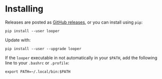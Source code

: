 # Installing

Releases are posted as [GitHub releases](https://github.com/pepkit/looper/releases), or you can install using `pip`:


```console
pip install --user looper
```

Update with:

```console
pip install --user --upgrade looper
```

If the `looper` executable in not automatically in your `$PATH`, add the following line to your `.bashrc` or `.profile`:

```console
export PATH=~/.local/bin:$PATH
```